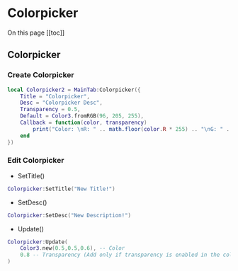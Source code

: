 # Colorpicker

On this page
[[toc]]

## Colorpicker
### Create Colorpicker
```lua
local Colorpicker2 = MainTab:Colorpicker({
    Title = "Colorpicker",
    Desc = "Colorpicker Desc",
    Transparency = 0.5,
    Default = Color3.fromRGB(96, 205, 255),
    Callback = function(color, transparency)
        print("Color: \nR: " .. math.floor(color.R * 255) .. "\nG: " .. math.floor(color.G * 255) .. "\nB: " .. math.floor(color.B * 255) .. "\nTransparency: " .. transparency)
    end
})
```

### Edit Colorpicker
- SetTitle()
```lua
Colorpicker:SetTitle("New Title!")
```
- SetDesc()
```lua
Colorpicker:SetDesc("New Description!")
```

- Update()
```lua
Colorpicker:Update(
    Color3.new(0.5,0.5,0.6), -- Color
    0.8 -- Transparency (Add only if transparency is enabled in the colorpicker)
)
```